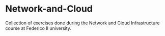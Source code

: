 # Network-and-Cloud
Collection of exercises done during the Network and Cloud Infrastructure course at Federico II university.
